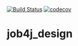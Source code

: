 [![Build Status](https://travis-ci.org/Quertte/job4j_design.svg?branch=master)](https://travis-ci.org/Quertte/job4j_design)
[![codecov](https://codecov.io/gh/Quertte/job4j_design/branch/master/graph/badge.svg)](https://codecov.io/gh/Quertte/job4j_design)
# job4j_design